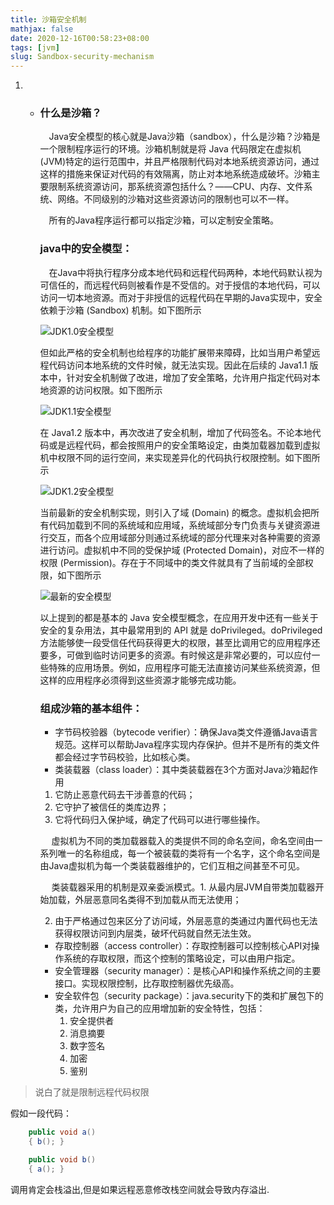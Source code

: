 ```yaml
---
title: 沙箱安全机制
mathjax: false
date: 2020-12-16T00:58:23+08:00
tags: [jvm]
slug: Sandbox-security-mechanism
---
```


1. - ### 什么是沙箱？

      Java安全模型的核心就是Java沙箱（sandbox），什么是沙箱？沙箱是一个限制程序运行的环境。沙箱机制就是将 Java 代码限定在虚拟机(JVM)特定的运行范围中，并且严格限制代码对本地系统资源访问，通过这样的措施来保证对代码的有效隔离，防止对本地系统造成破坏。沙箱主要限制系统资源访问，那系统资源包括什么？——CPU、内存、文件系统、网络。不同级别的沙箱对这些资源访问的限制也可以不一样。

        所有的Java程序运行都可以指定沙箱，可以定制安全策略。

     

     ### java中的安全模型：

      在Java中将执行程序分成本地代码和远程代码两种，本地代码默认视为可信任的，而远程代码则被看作是不受信的。对于授信的本地代码，可以访问一切本地资源。而对于非授信的远程代码在早期的Java实现中，安全依赖于沙箱 (Sandbox) 机制。如下图所示

     ![JDK1.0安全模型](https://cdn.kayleh.top/gh/kayleh/cdn4/沙箱安全机制/1095776-20180111144130504-757642373.gif)

     但如此严格的安全机制也给程序的功能扩展带来障碍，比如当用户希望远程代码访问本地系统的文件时候，就无法实现。因此在后续的 Java1.1 版本中，针对安全机制做了改进，增加了安全策略，允许用户指定代码对本地资源的访问权限。如下图所示

     ![JDK1.1安全模型](D:\Blog\source\_posts\沙箱安全机制\1095776-20180111144207051-1274870859.gif)

     在 Java1.2 版本中，再次改进了安全机制，增加了代码签名。不论本地代码或是远程代码，都会按照用户的安全策略设定，由类加载器加载到虚拟机中权限不同的运行空间，来实现差异化的代码执行权限控制。如下图所示

     ![JDK1.2安全模型](D:\Blog\source\_posts\沙箱安全机制\1095776-20180111144239051-1741250711.gif)

     当前最新的安全机制实现，则引入了域 (Domain) 的概念。虚拟机会把所有代码加载到不同的系统域和应用域，系统域部分专门负责与关键资源进行交互，而各个应用域部分则通过系统域的部分代理来对各种需要的资源进行访问。虚拟机中不同的受保护域 (Protected Domain)，对应不一样的权限 (Permission)。存在于不同域中的类文件就具有了当前域的全部权限，如下图所示

     ![最新的安全模型](D:\Blog\source\_posts\沙箱安全机制\1095776-20180111144309176-1047557575.gif)

     以上提到的都是基本的 Java 安全模型概念，在应用开发中还有一些关于安全的复杂用法，其中最常用到的 API 就是 doPrivileged。doPrivileged 方法能够使一段受信任代码获得更大的权限，甚至比调用它的应用程序还要多，可做到临时访问更多的资源。有时候这是非常必要的，可以应付一些特殊的应用场景。例如，应用程序可能无法直接访问某些系统资源，但这样的应用程序必须得到这些资源才能够完成功能。

     

     ### 组成沙箱的基本组件：

     - 字节码校验器（bytecode verifier）：确保Java类文件遵循Java语言规范。这样可以帮助Java程序实现内存保护。但并不是所有的类文件都会经过字节码校验，比如核心类。
     - 类装载器（class loader）：其中类装载器在3个方面对Java沙箱起作用

     1. 它防止恶意代码去干涉善意的代码；
     2. 它守护了被信任的类库边界；
     3. 它将代码归入保护域，确定了代码可以进行哪些操作。

          虚拟机为不同的类加载器载入的类提供不同的命名空间，命名空间由一系列唯一的名称组成，每一个被装载的类将有一个名字，这个命名空间是由Java虚拟机为每一个类装载器维护的，它们互相之间甚至不可见。

      	类装载器采用的机制是双亲委派模式。1. 从最内层JVM自带类加载器开始加载，外层恶意同名类得不到加载从而无法使用；

     2. 由于严格通过包来区分了访问域，外层恶意的类通过内置代码也无法获得权限访问到内层类，破坏代码就自然无法生效。

     - 存取控制器（access controller）：存取控制器可以控制核心API对操作系统的存取权限，而这个控制的策略设定，可以由用户指定。
     - 安全管理器（security manager）：是核心API和操作系统之间的主要接口。实现权限控制，比存取控制器优先级高。
     - 安全软件包（security package）：java.security下的类和扩展包下的类，允许用户为自己的应用增加新的安全特性，包括：
       1. 安全提供者
       2. 消息摘要
       3. 数字签名
       4. 加密
       5. 鉴别

> 说白了就是限制远程代码权限

假如一段代码：

```java
	public void a()
    { b(); }

    public void b()
    { a(); }
```

调用肯定会栈溢出,但是如果远程恶意修改栈空间就会导致内存溢出.
